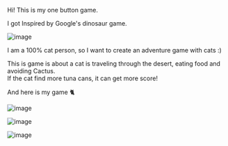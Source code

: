 Hi! This is my one button game. 

I got Inspired by Google's dinosaur game. 

![image](https://github.com/HANNAHYEKIM/hello-world-25/assets/145718273/4375705b-87bd-47f3-9c6f-da8486b27f98)

I am a 100% cat person, so I want to create an adventure game with cats :)  

This is game is about a cat is traveling through the desert, eating food and avoiding Cactus.  
If the cat find more tuna cans, it can get more score!  

And here is my game 🐈  

![image](https://github.com/HANNAHYEKIM/hello-world-25/assets/145718273/6941b734-a8e9-49ee-9fe8-8842ccd8a2c0)

![image](https://github.com/HANNAHYEKIM/hello-world-25/assets/145718273/c342f497-90e3-41f5-80cb-920e3d9d598c)  

![image](https://github.com/HANNAHYEKIM/hello-world-25/assets/145718273/2c40acbd-483d-4f9e-adc2-4df0df7a4707)
